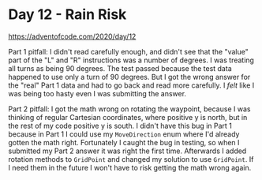 # Day 12 - Rain Risk

<https://adventofcode.com/2020/day/12>

Part 1 pitfall: I didn't read carefully enough, and didn't see that the "value" part of the "L" and "R" instructions was a number of degrees.  I was treating all turns as being 90 degrees.  The test passed because the test data happened to use only a turn of 90 degrees.  But I got the wrong answer for the "real" Part 1 data and had to go back and read more carefully.  I *felt* like I was being too hasty even I was submitting the answer.

Part 2 pitfall: I got the math wrong on rotating the waypoint, because I was thinking of regular Cartesian coordinates, where positive y is north, but in the rest of my code positive y is south.  I didn't have this bug in Part 1 because in Part 1 I could use my `MoveDirection` enum where I'd already gotten the math right.  Fortunately I caught the bug in testing, so when I submitted my Part 2 answer it was right the first time.  Afterwards I added rotation methods to `GridPoint` and changed my solution to use `GridPoint`.  If I need them in the future I won't have to risk getting the math wrong again.


